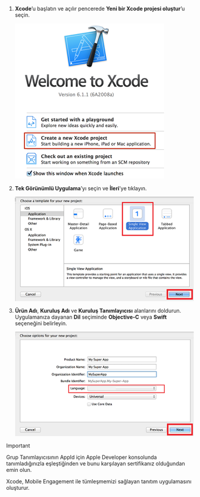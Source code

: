 1. **Xcode**’u başlatın ve açılır pencerede **Yeni bir Xcode projesi oluştur**’u seçin.
   
    ![](./media/mobile-engagement-create-new-ios-app/xcode-new-project.png)
2. **Tek Görünümlü Uygulama**’yı seçin ve **İleri**’ye tıklayın.
   
    ![](./media/mobile-engagement-create-new-ios-app/xcode-simple-view.png)
3. **Ürün Adı**, **Kuruluş Adı** ve **Kuruluş Tanımlayıcısı** alanlarını doldurun. Uygulamanıza dayanan **Dil** seçiminde **Objective-C** veya **Swift** seçeneğini belirleyin.
   
    ![](./media/mobile-engagement-create-new-ios-app/xcode-project-props.png)

> [!IMPORTANT]
> Grup Tanımlayıcısının AppId için Apple Developer konsolunda tanımladığınızla eşleştiğinden ve bunu karşılayan sertifikanız olduğundan emin olun. 
> 
> 

Xcode, Mobile Engagement ile tümleşmemizi sağlayan tanıtım uygulamasını oluşturur.

<!--HONumber=Jun16_HO2-->


